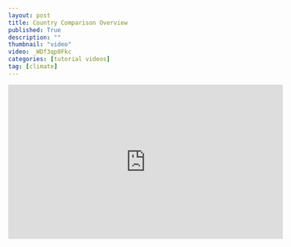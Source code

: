 ```yaml
---
layout: post
title: Country Comparison Overview
published: True
description: ""
thumbnail: "video"
video: _WDf3qp0Fkc
categories: [tutorial videos]
tag: [climate]
---
```


<div id="desktopContent" class="content">
  <div class="video">
    <iframe width="560" height="315" src="https://www.youtube.com/embed/_WDf3qp0Fkc" frameborder="0" allowfullscreen></iframe>
  </div>
</div>

<div id="mobileContent" class="content">
</div>
